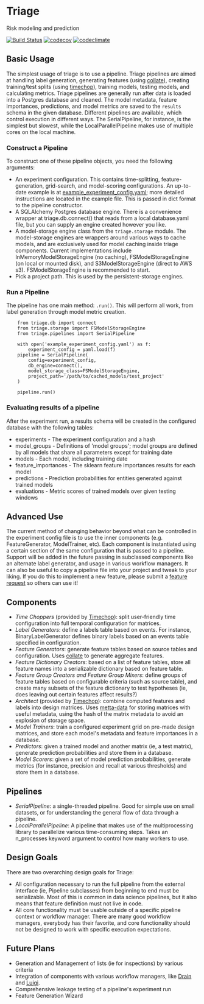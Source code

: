 # Triage

Risk modeling and prediction

[![Build Status](https://travis-ci.org/dssg/triage.svg?branch=master)](https://travis-ci.org/dssg/triage)
[![codecov](https://codecov.io/gh/dssg/triage/branch/master/graph/badge.svg)](https://codecov.io/gh/dssg/triage)
[![codeclimate](https://codeclimate.com/github/dssg/triage.png)](https://codeclimate.com/github/dssg/triage)


## Basic Usage

The simplest usage of triage is to use a pipeline. Triage pipelines are aimed at handling label generation, generating features (using [collate](https://github.com/dssg/collate)), creating training/test splits (using [timechop](https://github.com/dssg/timechop)), training models, testing models, and calculating metrics. Triage pipelines are generally run after data is loaded into a Postgres database and cleaned. The model metadata, feature importances, predictions, and model metrics are saved to the `results` schema in the given database.  Different pipelines are available, which control execution in different ways.  The SerialPipeline, for instance, is the simplest but slowest, while the LocalParallelPipeline makes use of multiple cores on the local machine.


### Construct a Pipeline

To construct one of these pipeline objects, you need the following arguments:

- An experiment configuration. This contains time-splitting, feature-generation, grid-search, and model-scoring configurations. An up-to-date example is at [example_experiment_config.yaml](https://github.com/dssg/triage/blob/master/example_experiment_config.yaml); more detailed instructions are located in the example file. This is passed in dict format to the pipeline constructor.
- A SQLAlchemy Postgres database engine. There is a convenience wrapper at triage.db.connect() that reads from a local database.yaml file, but you can supply an engine created however you like.
- A model-storage engine class from the `triage.storage` module. The model-storage engines are wrappers around various ways to cache models, and are exclusively used for model caching inside triage components. Current implementations include InMemoryModelStorageEngine (no caching), FSModelStorageEngine (on local or mounted disk), and S3ModelStorageEngine (direct to AWS s3). FSModelStorageEngine is recommended to start.
- Pick a project path. This is used by the persistent-storage engines.


### Run a Pipeline

The pipeline has one main method: `.run()`. This will perform all work, from label generation through model metric creation.

```
    from triage.db import connect
    from triage.storage import FSModelStorageEngine
    from triage.pipelines import SerialPipeline

	with open('example_experiment_config.yaml') as f:
		experiment_config = yaml.load(f)
	pipeline = SerialPipeline(
		config=experiment_config,
		db_engine=connect(),
		model_storage_class=FSModelStorageEngine,
		project_path='/path/to/cached_models/test_project'
	)

	pipeline.run()
```


### Evaluating results of a pipeline

After the experiment run, a results schema will be created in the configured database with the following tables:
- experiments - The experiment configuration and a hash
- model_groups - Definitions of 'model groups'; model groups are defined by all models that share all parameters except for training date
- models - Each model, including training date
- feature_importances - The sklearn feature importances results for each model
- predictions - Prediction probabilities for entities generated against trained models
- evaluations - Metric scores of trained models over given testing windows


## Advanced Use

The current method of changing behavior beyond what can be controlled in the experiment config file is to use the inner components (e.g. FeatureGenerator, ModelTrainer, etc). Each component is instantiated using a certain section of the same configuration that is passed to a pipeline. Support will be added in the future passing in subclassed components like an alternate label generator, and usage in various workflow managers. It can also be useful to copy a pipeline file into your project and tweak to your liking. If you do this to implement a new feature, please submit a [feature request](https://github.com/dssg/triage/blob/60ecb0cc3ab7b1c0aa99917c624f794d20fc9f15/CONTRIBUTING.rst) so others can use it!

## Components

- *Time Choppers* (provided by [Timechop](https://github.com/dssg/timechop)): split user-friendly time configuration into full temporal configuration for matrices.
- *Label Generators*: define a labels table based on events. For instance, BinaryLabelGenerator defines binary labels based on an events table specified in configuration.
- *Feature Generators*: generate feature tables based on source tables and configuration. Uses [collate](https://github.com/dssg/collate) to generate aggregate features.
- *Feature Dictionary Creators*: based on a list of feature tables, store all feature names into a serializable dictionary based on feature table.
- *Feature Group Creators and Feature Group Mixers*: define groups of feature tables based on configurable criteria (such as source table), and create many subsets of the feature dictionary to test hypotheses (ie, does leaving out certain features affect results?)
- *Architect* (provided by [Timechop](https://github.com/dssg/timechop)): combine computed features and labels into design matrices. Uses [metta-data](https://github.com/dssg/metta-data) for storing matrices with useful metadata, using the hash of the matrix metadata to avoid an explosion of storage space.
- *Model Trainers*: train a configured experiment grid on pre-made design matrices, and store each model's metadata and feature importances in a database.
- *Predictors*: given a trained model and another matrix (ie, a test matrix), generate prediction probabilities and store them in a database.
- *Model Scorers*: given a set of model prediction probabilities, generate metrics (for instance, precision and recall at various thresholds) and store them in a database.


## Pipelines

- *SerialPipeline*: a single-threaded pipeline. Good for simple use on small datasets, or for understanding the general flow of data through a pipeline.
- *LocalParallelPipeline*: A pipeline that makes use of the multiprocessing library to parallelize various time-consuming steps. Takes an n_processes keyword argument to control how many workers to use.


## Design Goals

There are two overarching design goals for Triage:

- All configuration necessary to run the full pipeline from the external interface (ie, Pipeline subclasses) from beginning to end must be serializable. Most of this is common in data science pipelines, but it also means that feature definition must not live in code.
- All core functionality must be usable outside of a specific pipeline context or workflow manager. There are many good workflow managers, everybody has their favorite, and core functionality should not be designed to work with specific execution expectations.


## Future Plans

- Generation and Management of lists (ie for inspections) by various criteria
- Integration of components with various workflow managers, like [Drain](https://github.com/dssg/drain) and [Luigi](https://github.com/spotify/luigi).
- Comprehensive leakage testing of a pipeline's experiment run
- Feature Generation Wizard
